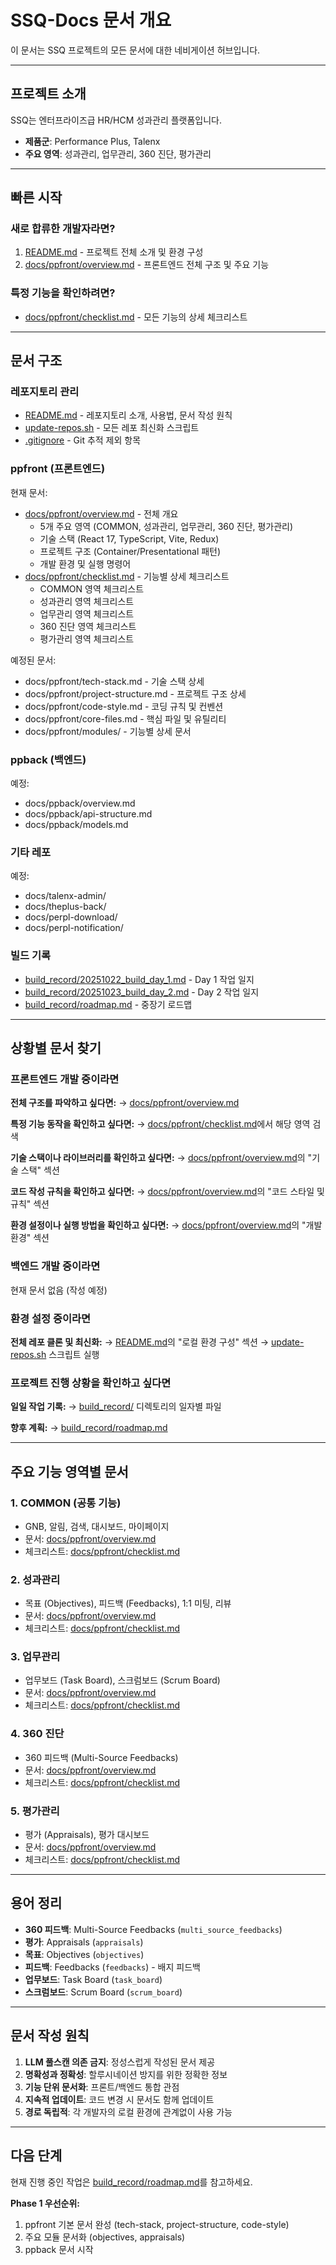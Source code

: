 # SSQ-Docs 문서 개요

이 문서는 SSQ 프로젝트의 모든 문서에 대한 네비게이션 허브입니다.

---

## 프로젝트 소개

SSQ는 엔터프라이즈급 HR/HCM 성과관리 플랫폼입니다.
- **제품군**: Performance Plus, Talenx
- **주요 영역**: 성과관리, 업무관리, 360 진단, 평가관리

---

## 빠른 시작

### 새로 합류한 개발자라면?
1. [README.md](README.md) - 프로젝트 전체 소개 및 환경 구성
2. [docs/ppfront/overview.md](docs/ppfront/overview.md) - 프론트엔드 전체 구조 및 주요 기능

### 특정 기능을 확인하려면?
- [docs/ppfront/checklist.md](docs/ppfront/checklist.md) - 모든 기능의 상세 체크리스트

---

## 문서 구조

### 레포지토리 관리
- [README.md](README.md) - 레포지토리 소개, 사용법, 문서 작성 원칙
- [update-repos.sh](update-repos.sh) - 모든 레포 최신화 스크립트
- [.gitignore](.gitignore) - Git 추적 제외 항목

### ppfront (프론트엔드)
현재 문서:
- [docs/ppfront/overview.md](docs/ppfront/overview.md) - 전체 개요
  - 5개 주요 영역 (COMMON, 성과관리, 업무관리, 360 진단, 평가관리)
  - 기술 스택 (React 17, TypeScript, Vite, Redux)
  - 프로젝트 구조 (Container/Presentational 패턴)
  - 개발 환경 및 실행 명령어
- [docs/ppfront/checklist.md](docs/ppfront/checklist.md) - 기능별 상세 체크리스트
  - COMMON 영역 체크리스트
  - 성과관리 영역 체크리스트
  - 업무관리 영역 체크리스트
  - 360 진단 영역 체크리스트
  - 평가관리 영역 체크리스트

예정된 문서:
- docs/ppfront/tech-stack.md - 기술 스택 상세
- docs/ppfront/project-structure.md - 프로젝트 구조 상세
- docs/ppfront/code-style.md - 코딩 규칙 및 컨벤션
- docs/ppfront/core-files.md - 핵심 파일 및 유틸리티
- docs/ppfront/modules/ - 기능별 상세 문서

### ppback (백엔드)
예정:
- docs/ppback/overview.md
- docs/ppback/api-structure.md
- docs/ppback/models.md

### 기타 레포
예정:
- docs/talenx-admin/
- docs/theplus-back/
- docs/perpl-download/
- docs/perpl-notification/

### 빌드 기록
- [build_record/20251022_build_day_1.md](build_record/20251022_build_day_1.md) - Day 1 작업 일지
- [build_record/20251023_build_day_2.md](build_record/20251023_build_day_2.md) - Day 2 작업 일지
- [build_record/roadmap.md](build_record/roadmap.md) - 중장기 로드맵

---

## 상황별 문서 찾기

### 프론트엔드 개발 중이라면

**전체 구조를 파악하고 싶다면:**
→ [docs/ppfront/overview.md](docs/ppfront/overview.md)

**특정 기능 동작을 확인하고 싶다면:**
→ [docs/ppfront/checklist.md](docs/ppfront/checklist.md)에서 해당 영역 검색

**기술 스택이나 라이브러리를 확인하고 싶다면:**
→ [docs/ppfront/overview.md](docs/ppfront/overview.md)의 "기술 스택" 섹션

**코드 작성 규칙을 확인하고 싶다면:**
→ [docs/ppfront/overview.md](docs/ppfront/overview.md)의 "코드 스타일 및 규칙" 섹션

**환경 설정이나 실행 방법을 확인하고 싶다면:**
→ [docs/ppfront/overview.md](docs/ppfront/overview.md)의 "개발 환경" 섹션

### 백엔드 개발 중이라면

현재 문서 없음 (작성 예정)

### 환경 설정 중이라면

**전체 레포 클론 및 최신화:**
→ [README.md](README.md)의 "로컬 환경 구성" 섹션
→ [update-repos.sh](update-repos.sh) 스크립트 실행

### 프로젝트 진행 상황을 확인하고 싶다면

**일일 작업 기록:**
→ [build_record/](build_record/) 디렉토리의 일자별 파일

**향후 계획:**
→ [build_record/roadmap.md](build_record/roadmap.md)

---

## 주요 기능 영역별 문서

### 1. COMMON (공통 기능)
- GNB, 알림, 검색, 대시보드, 마이페이지
- 문서: [docs/ppfront/overview.md](docs/ppfront/overview.md#1-common-공통)
- 체크리스트: [docs/ppfront/checklist.md](docs/ppfront/checklist.md#common)

### 2. 성과관리
- 목표 (Objectives), 피드백 (Feedbacks), 1:1 미팅, 리뷰
- 문서: [docs/ppfront/overview.md](docs/ppfront/overview.md#2-성과관리)
- 체크리스트: [docs/ppfront/checklist.md](docs/ppfront/checklist.md#성과관리)

### 3. 업무관리
- 업무보드 (Task Board), 스크럼보드 (Scrum Board)
- 문서: [docs/ppfront/overview.md](docs/ppfront/overview.md#3-업무관리)
- 체크리스트: [docs/ppfront/checklist.md](docs/ppfront/checklist.md#업무관리)

### 4. 360 진단
- 360 피드백 (Multi-Source Feedbacks)
- 문서: [docs/ppfront/overview.md](docs/ppfront/overview.md#4-360-진단)
- 체크리스트: [docs/ppfront/checklist.md](docs/ppfront/checklist.md#360-진단)

### 5. 평가관리
- 평가 (Appraisals), 평가 대시보드
- 문서: [docs/ppfront/overview.md](docs/ppfront/overview.md#5-평가관리-appraisals)
- 체크리스트: [docs/ppfront/checklist.md](docs/ppfront/checklist.md#평가관리)

---

## 용어 정리

- **360 피드백**: Multi-Source Feedbacks (`multi_source_feedbacks`)
- **평가**: Appraisals (`appraisals`)
- **목표**: Objectives (`objectives`)
- **피드백**: Feedbacks (`feedbacks`) - 배지 피드백
- **업무보드**: Task Board (`task_board`)
- **스크럼보드**: Scrum Board (`scrum_board`)

---

## 문서 작성 원칙

1. **LLM 풀스캔 의존 금지**: 정성스럽게 작성된 문서 제공
2. **명확성과 정확성**: 할루시네이션 방지를 위한 정확한 정보
3. **기능 단위 문서화**: 프론트/백엔드 통합 관점
4. **지속적 업데이트**: 코드 변경 시 문서도 함께 업데이트
5. **경로 독립적**: 각 개발자의 로컬 환경에 관계없이 사용 가능

---

## 다음 단계

현재 진행 중인 작업은 [build_record/roadmap.md](build_record/roadmap.md)를 참고하세요.

**Phase 1 우선순위:**
1. ppfront 기본 문서 완성 (tech-stack, project-structure, code-style)
2. 주요 모듈 문서화 (objectives, appraisals)
3. ppback 문서 시작
